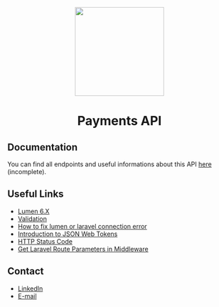 <p align="center"><img src="https://camo.githubusercontent.com/7f1361787d02b3421009acde58839761d796449e/68747470733a2f2f6172617361746173617967696e2e6769746875622e696f2f6f70656e6c6f676f732f6c6f676f732f6d722d6a756d626f2e6a7067" width="200"></p>

<h1 align="center">Payments API</h1>

## Documentation
You can find all endpoints and useful informations about this API [here](https://paymentsapi.readme.io/) (incomplete).

## Useful Links
 - [Lumen 6.X](https://lumen.laravel.com/docs/6.x/)
 - [Validation](https://lumen.laravel.com/docs/6.x/validation)
 - [How to fix lumen or laravel connection error](https://stackoverflow.com/questions/31102570/call-to-a-member-function-connection-on-a-non-object-error-on-laravel-5)
 - [Introduction to JSON Web Tokens](https://jwt.io/introduction/)
 - [HTTP Status Code](https://httpstatuses.com/)
 - [Get Laravel Route Parameters in Middleware](https://scotch.io/tutorials/get-laravel-route-parameters-in-middleware)

## Contact
  - <a target="_blank" href="https://www.linkedin.com/in/fernando-moraes-48a26916a/">LinkedIn</a>
  - <a target="_blank" href="mailto:fernandomoraes.lopes@gmail.com">E-mail</a>
